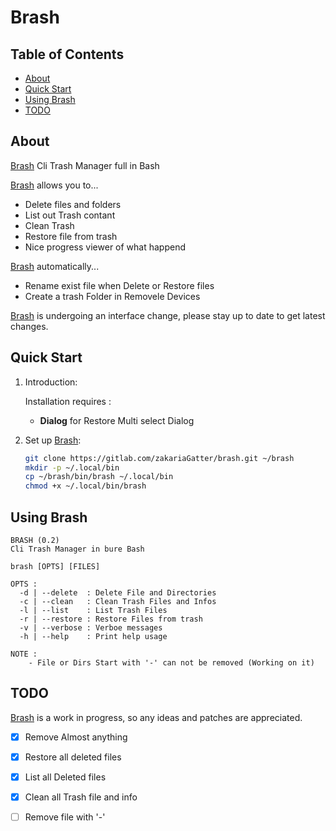 # Brash

## Table of Contents

- [About](#about)
- [Quick Start](#quick-start)
- [Using Brash](#using-zshing)
- [TODO](#todo)

## About


[Brash] Cli Trash Manager full in Bash

[Brash] allows you to...

* Delete files and folders
* List out Trash contant
* Clean Trash
* Restore file from trash
* Nice progress viewer of what happend

[Brash] automatically...

* Rename exist file when Delete or Restore files
* Create a trash Folder in Removele Devices

[Brash] is undergoing an interface change, please stay up to date to get latest changes.

## Quick Start

1. Introduction:

   Installation requires :
	* __Dialog__ for Restore Multi select Dialog

2. Set up [Brash]:

	``` bash
	git clone https://gitlab.com/zakariaGatter/brash.git ~/brash
	mkdir -p ~/.local/bin
	cp ~/brash/bin/brash ~/.local/bin
	chmod +x ~/.local/bin/brash
	```

## Using Brash

```
BRASH (0.2)
Cli Trash Manager in bure Bash

brash [OPTS] [FILES]

OPTS :
  -d | --delete  : Delete File and Directories
  -c | --clean   : Clean Trash Files and Infos
  -l | --list    : List Trash Files
  -r | --restore : Restore Files from trash
  -v | --verbose : Verboe messages
  -h | --help    : Print help usage

NOTE :
	- File or Dirs Start with '-' can not be removed (Working on it)
```

## TODO
[Brash] is a work in progress, so any ideas and patches are appreciated.

* [X] Remove Almost anything
* [X] Restore all deleted files
* [X] List all Deleted files
* [X] Clean all Trash file and info
* [ ] Remove file with '-'


[Brash]:http://gitlab.com/zakariagatter/brash
